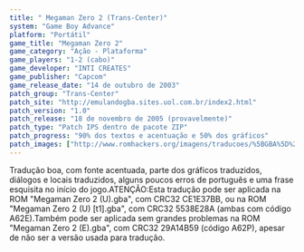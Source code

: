 ```yaml
---
title: " Megaman Zero 2 (Trans-Center)"
system: "Game Boy Advance"
platform: "Portátil"
game_title: "Megaman Zero 2"
game_category: "Ação - Plataforma"
game_players: "1-2 (cabo)"
game_developer: "INTI CREATES"
game_publisher: "Capcom"
game_release_date: "14 de outubro de 2003"
patch_group: "Trans-Center"
patch_site: "http://emulandogba.sites.uol.com.br/index2.html"
patch_version: "1.0"
patch_release: "18 de novembro de 2005 (provavelmente)"
patch_type: "Patch IPS dentro de pacote ZIP"
patch_progress: "90% dos textos e acentuação e 50% dos gráficos"
patch_images: ["http://www.romhackers.org/imagens/traducoes/%5BGBA%5D%20Megaman%20Zero%202%20-%20Trans-Center%20e%20TransFac%20-%201.png","http://www.romhackers.org/imagens/traducoes/%5BGBA%5D%20Megaman%20Zero%202%20-%20Trans-Center%20-%202.png","http://www.romhackers.org/imagens/traducoes/%5BGBA%5D%20Megaman%20Zero%202%20-%20Trans-Center%20-%203.png"]
---
```

Tradução boa, com fonte acentuada, parte dos gráficos traduzidos, diálogos e locais traduzidos, alguns poucos erros de português e uma frase esquisita no início do jogo.ATENÇÃO:Esta tradução pode ser aplicada na ROM "Megaman Zero 2 (U).gba", com CRC32 CE1E37BB, ou na ROM "Megaman Zero 2 (U) [t1].gba", com CRC32 5538E28A (ambas com código A62E).Também pode ser aplicada sem grandes problemas na ROM "Megaman Zero 2 (E).gba", com CRC32 29A14B59 (código A62P), apesar de não ser a versão usada para tradução.